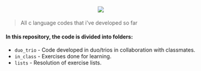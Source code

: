 <h1 align="center">
 <a target="_blank"><img align="center" src="https://skillicons.dev/icons?i=c"></a>
</h1>

 
 > All c language codes that i've developed so far
#### In this repository, the code is divided into folders:

-   `duo_trio` - Code developed in duo/trios in collaboration with classmates.
-   `in_class` - Exercises done for learning.
-   `lists` - Resolution of exercise lists.
